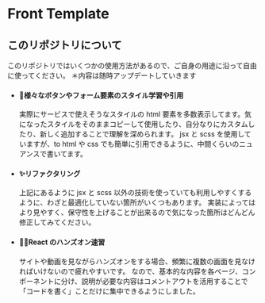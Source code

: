 # Front Template

## このリポジトリについて

このリポジトリではいくつかの使用方法があるので、ご自身の用途に沿って自由に使ってください。
＊内容は随時アップデートしていきます

- #### :art:様々なボタンやフォーム要素のスタイル学習や引用

  実際にサービスで使えそうなスタイルの html 要素を多数表示してます。気になったスタイルをそのままコピーして使用したり、自分なりにカスタムしたり、新しく追加することで理解を深められます。
  jsx と scss を使用していますが、to html や css でも簡単に引用できるように、中間くらいのニュアンスで書いてます。

- #### :sparkles:リファクタリング

  上記にあるように jsx と scss 以外の技術を使っていても利用しやすくするように、わざと最適化していない箇所がいくつもあります。
  実装によってはより見やすく、保守性を上げることが出来るので気になった箇所はどんどん修正してみてください。

- #### :technologist:React のハンズオン速習

  サイトや動画を見ながらハンズオンをする場合、頻繁に複数の画面を見なければいけないので疲れやすいです。
  なので、基本的な内容を各ページ、コンポーネントに分け、説明が必要な内容はコメントアウトを活用することで「コードを書く」ことだけに集中できるようにしました。
